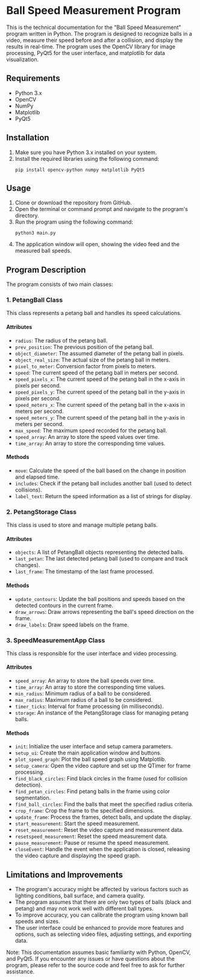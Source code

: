 # Ball Speed Measurement Program

This is the technical documentation for the "Ball Speed Measurement" program written in Python. The program is designed to recognize balls in a video, measure their speed before and after a collision, and display the results in real-time. The program uses the OpenCV library for image processing, PyQt5 for the user interface, and matplotlib for data visualization.

## Requirements
- Python 3.x
- OpenCV
- NumPy
- Matplotlib
- PyQt5

## Installation
1. Make sure you have Python 3.x installed on your system.
2. Install the required libraries using the following command:
   ```
   pip install opencv-python numpy matplotlib PyQt5
   ```

## Usage
1. Clone or download the repository from GitHub.
2. Open the terminal or command prompt and navigate to the program's directory.
3. Run the program using the following command:
   ```
   python3 main.py
   ```
4. The application window will open, showing the video feed and the measured ball speeds.

## Program Description

The program consists of two main classes:

### 1. PetangBall Class
This class represents a petang ball and handles its speed calculations.

#### Attributes
- `radius`: The radius of the petang ball.
- `prev_position`: The previous position of the petang ball.
- `object_diameter`: The assumed diameter of the petang ball in pixels.
- `object_real_size`: The actual size of the petang ball in meters.
- `pixel_to_meter`: Conversion factor from pixels to meters.
- `speed`: The current speed of the petang ball in meters per second.
- `speed_pixels_x`: The current speed of the petang ball in the x-axis in pixels per second.
- `speed_pixels_y`: The current speed of the petang ball in the y-axis in pixels per second.
- `speed_meters_x`: The current speed of the petang ball in the x-axis in meters per second.
- `speed_meters_y`: The current speed of the petang ball in the y-axis in meters per second.
- `max_speed`: The maximum speed recorded for the petang ball.
- `speed_array`: An array to store the speed values over time.
- `time_array`: An array to store the corresponding time values.

#### Methods
- `move`: Calculate the speed of the ball based on the change in position and elapsed time.
- `includes`: Check if the petang ball includes another ball (used to detect collisions).
- `label_text`: Return the speed information as a list of strings for display.

### 2. PetangStorage Class
This class is used to store and manage multiple petang balls.

#### Attributes
- `objects`: A list of PetangBall objects representing the detected balls.
- `last_petan`: The last detected petang ball (used to compare and track changes).
- `last_frame`: The timestamp of the last frame processed.

#### Methods
- `update_contours`: Update the ball positions and speeds based on the detected contours in the current frame.
- `draw_arrows`: Draw arrows representing the ball's speed direction on the frame.
- `draw_labels`: Draw speed labels on the frame.

### 3. SpeedMeasurementApp Class
This class is responsible for the user interface and video processing.

#### Attributes
- `speed_array`: An array to store the ball speeds over time.
- `time_array`: An array to store the corresponding time values.
- `min_radius`: Minimum radius of a ball to be considered.
- `max_radius`: Maximum radius of a ball to be considered.
- `timer_ticks`: Interval for frame processing (in milliseconds).
- `storage`: An instance of the PetangStorage class for managing petang balls.

#### Methods
- `init`: Initialize the user interface and setup camera parameters.
- `setup_ui`: Create the main application window and buttons.
- `plot_speed_graph`: Plot the ball speed graph using Matplotlib.
- `setup_camera`: Open the video capture and set up the QTimer for frame processing.
- `find_black_circles`: Find black circles in the frame (used for collision detection).
- `find_petan_circles`: Find petang balls in the frame using color segmentation.
- `find_ball_circles`: Find the balls that meet the specified radius criteria.
- `crop_frame`: Crop the frame to the specified dimensions.
- `update_frame`: Process the frames, detect balls, and update the display.
- `start_measurement`: Start the speed measurement.
- `reset_measurement`: Reset the video capture and measurement data.
- `resetspeed_measurement`: Reset the speed measurement data.
- `pause_measurement`: Pause or resume the speed measurement.
- `closeEvent`: Handle the event when the application is closed, releasing the video capture and displaying the speed graph.

## Limitations and Improvements
- The program's accuracy might be affected by various factors such as lighting conditions, ball surface, and camera quality.
- The program assumes that there are only two types of balls (black and petang) and may not work well with different ball types.
- To improve accuracy, you can calibrate the program using known ball speeds and sizes.
- The user interface could be enhanced to provide more features and options, such as selecting video files, adjusting settings, and exporting data.

Note: This documentation assumes basic familiarity with Python, OpenCV, and PyQt5. If you encounter any issues or have questions about the program, please refer to the source code and feel free to ask for further assistance.
